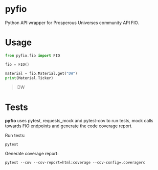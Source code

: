 # pyfio

Python API wrapper for Prosperous Universes community API FIO.

# Usage

```python
from pyfio.fio import FIO

fio = FIO()

material = fio.Material.get("DW")
print(Material.Ticker)
```
> DW

# Tests

**pyfio** uses pytest, requests_mock and pytest-cov to run tests, mock calls towards FIO endpoints and generate the code coverage report.

Run tests:
```shell
pytest 
```

Generate coverage report:
```shell
pytest --cov --cov-report=html:coverage --cov-config=.coveragerc
```
